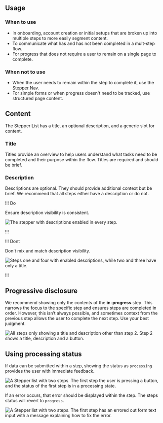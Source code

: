 ## Usage

### When to use

- In onboarding, account creation or initial setups that are broken up into multiple steps to more easily segment content.
- To communicate what has and has not been completed in a mult-step flow.
- For progress that does not require a user to remain on a single page to complete.

### When not to use 

- When the user needs to remain within the step to complete it, use the [Stepper Nav](/components/stepper/nav).
- For simple forms or when progress doesn't need to be tracked, use structured page content.

## Content

The Stepper List has a title, an optional description, and a generic slot for content.

### Title

Titles provide an overview to help users understand what tasks need to be completed and their purpose within the flow. Titles are required and should be brief.

### Description

Descriptions are optional. They should provide additional context but be brief. We recommend that all steps either have a description or do not.

!!! Do

Ensure description visibility is consistent.

![The stepper with descriptions enabled in every step.](/assets/components/stepper/list/stepper-list-description-do.png)

!!!

!!! Dont

Don't mix and match description visibility.

![Steps one and four with enabled descriptions, while two and three have only a title.](/assets/components/stepper/list/stepper-list-description-dont.png)

!!!

## Progressive disclosure

We recommend showing only the contents of the **in-progress** step. This narrows the focus to the specific step and ensures steps are completed in order. However, this isn’t always possible, and sometimes context from the previous step allows the user to complete the next step. Use your best judgment.

![All steps only showing a title and description other than step 2. Step 2 shows a title, description and a button.](/assets/components/stepper/list/stepper-list-progressive-disclosure.png)

## Using processing status

If data can be submitted within a step, showing the status as `processing` provides the user with immediate feedback.

![A Stepper list with two steps. The first step the user is pressing a button, and the status of the first step is in a processing state.](/assets/components/stepper/list/stepper-list-processing-status.png)

If an error occurs, that error should be displayed within the step. The steps status will revert to `progress`.

![A Stepper list with two steps. The first step has an errored out form text input with a message explaining how to fix the error.](/assets/components/stepper/list/stepper-list-processing-status-errored.png)
